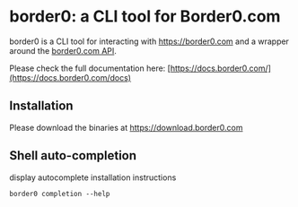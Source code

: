 border0: a CLI tool for Border0.com
===================================================

border0 is a CLI tool for interacting with https://border0.com and a wrapper around the [border0.com API](https://api.border0.com/).

Please check the full documentation here: [https://docs.border0.com/](https://docs.border0.com/docs)

Installation
--------------------
Please download the binaries at https://download.border0.com

Shell auto-completion
--------------------
display autocomplete installation instructions
```shell
border0 completion --help
```
